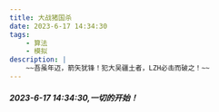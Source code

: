 ```yaml
---
title: 大战猪国杀
date: 2023-6-17 14:34:30
tags: 
    - 算法
    - 模拟
description: |
    ~~吾虽年迈，箭矢犹锋！犯大吴疆土者，LZH必击而破之！~~
---
```

##### 2023-6-17 14:34:30,一切的开始！